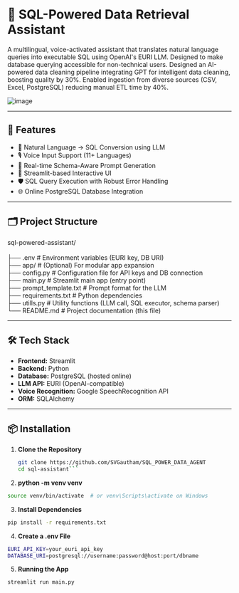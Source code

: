 # 🧠 SQL-Powered Data Retrieval Assistant

A multilingual, voice-activated assistant that translates natural language queries into executable SQL using OpenAI's EURI LLM. Designed to make database querying accessible for non-technical users.
Designed an AI-powered data cleaning pipeline integrating GPT for intelligent data cleaning, boosting quality by 30%.
Enabled ingestion from diverse sources (CSV, Excel, PostgreSQL) reducing manual ETL time by 40%.


![image](https://github.com/user-attachments/assets/43e9bdad-02e8-4664-90e9-82ec7dbf4368)
 <!-- Optional if you have an image -->

---

## 🚀 Features

- 🔎 Natural Language → SQL Conversion using LLM
- 🎙️ Voice Input Support (11+ Languages)
- 🧾 Real-time Schema-Aware Prompt Generation
- 💬 Streamlit-based Interactive UI
- 🛡️ SQL Query Execution with Robust Error Handling
- 🌐 Online PostgreSQL Database Integration

---

## 🗂️ Project Structure

sql-powered-assistant/<br>
<br>├── .env                   # Environment variables (EURI key, DB URI) 
<br>├── app/                   # (Optional) For modular app expansion
<br>├── config.py              # Configuration file for API keys and DB connection
<br>├── main.py                # Streamlit main app (entry point)
<br>├── prompt_template.txt    # Prompt format for the LLM
<br>├── requirements.txt       # Python dependencies
<br>├── utills.py              # Utility functions (LLM call, SQL executor, schema parser)
<br>└── README.md              # Project documentation (this file)




---

## 🛠️ Tech Stack

- **Frontend:** Streamlit
- **Backend:** Python
- **Database:** PostgreSQL (hosted online)
- **LLM API:** EURI (OpenAI-compatible)
- **Voice Recognition:** Google SpeechRecognition API
- **ORM:** SQLAlchemy

---

## 📦 Installation

1. **Clone the Repository**
   ```bash
   git clone https://github.com/SVGautham/SQL_POWER_DATA_AGENT
   cd sql-assistant```

2. **python -m venv venv**
```bash
source venv/bin/activate  # or venv\Scripts\activate on Windows
```

3. **Install Dependencies**
```bash
pip install -r requirements.txt
```

4. **Create a .env File**
```bash
EURI_API_KEY=your_euri_api_key
DATABASE_URI=postgresql://username:password@host:port/dbname
```
5. **Running the App**
```bash
streamlit run main.py
```

